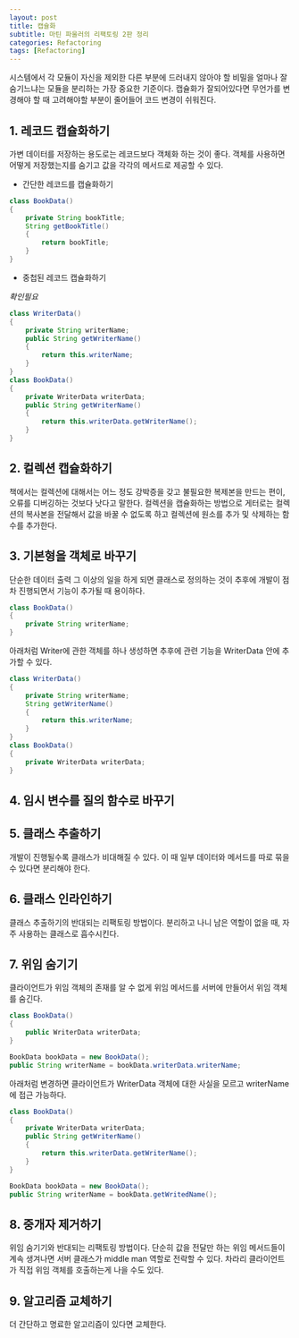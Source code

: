 ```yaml
---
layout: post
title: 캡슐화
subtitle: 마틴 파울러의 리팩토링 2판 정리
categories: Refactoring
tags: [Refactoring]
---
```


시스템에서 각 모듈이 자신을 제외한 다른 부분에 드러내지 않아야 할 비밀을 얼마나 잘 숨기느냐는 모듈을 분리하는 가장 중요한 기준이다. 캡슐화가 잘되어있다면 무언가를 변경해야 할 때 고려해야할 부분이 줄어들어 코드 변경이 쉬워진다.

## 1. 레코드 캡슐화하기  
가변 데이터를 저장하는 용도로는 레코드보다 객체화 하는 것이 좋다. 객체를 사용하면 어떻게 저장했는지를 숨기고 값을 각각의 메서드로 제공할 수 있다.
* 간단한 레코드를 캡슐화하기

```java
class BookData()
{
    private String bookTitle;
    String getBookTitle()
    {
        return bookTitle;
    }
}
```  

* 중첩된 레코드 캡슐화하기

_확인필요_
```java
class WriterData()
{
    private String writerName;
    public String getWriterName()
    {
        return this.writerName;
    }
}
class BookData()
{
    private WriterData writerData;
    public String getWriterName()
    {
        return this.writerData.getWriterName();
    }
}
```  

## 2. 컬렉션 캡슐화하기

책에서는 컬렉션에 대해서는 어느 정도 강박증을 갖고 불필요한 복제본을 만드는 편이, 오류를 디버깅하는 것보다 낫다고 말한다. 컬렉션을 캡슐화하는 방법으로 게터로는 컬렉션의 복사본을 전달해서 값을 바꿀 수 없도록 하고 컬렉션에 원소를 추가 및 삭제하는 함수를 추가한다. 

## 3. 기본형을 객체로 바꾸기

단순한 데이터 출력 그 이상의 일을 하게 되면 클래스로 정의하는 것이 추후에 개발이 점차 진행되면서 기능이 추가될 때 용이하다.
```java
class BookData()
{
    private String writerName;
}
```  
아래처럼 Writer에 관한 객체를 하나 생성하면 추후에 관련 기능을 WriterData 안에 추가할 수 있다.
```java
class WriterData()
{
    private String writerName;
    String getWriterName()
    {
        return this.writerName;
    }
}
class BookData()
{
    private WriterData writerData;
}
```  
## 4. 임시 변수를 질의 함수로 바꾸기  

## 5. 클래스 추출하기  
개발이 진행될수록 클래스가 비대해질 수 있다. 이 때 일부 데이터와 메서드를 따로 묶을 수 있다면 분리해야 한다.
## 6. 클래스 인라인하기  
클래스 추출하기의 반대되는 리팩토링 방법이다. 분리하고 나니 남은 역할이 없을 때, 자주 사용하는 클래스로 흡수시킨다.
## 7. 위임 숨기기  
클라이언트가 위임 객체의 존재를 알 수 없게 위임 메서드를 서버에 만들어서 위임 객체를 숨긴다.

```java
class BookData()
{
    public WriterData writerData;
}

BookData bookData = new BookData();
public String writerName = bookData.writerData.writerName;
```  
아래처럼 변경하면 클라이언트가 WriterData 객체에 대한 사실을 모르고 writerName 에 접근 가능하다.

```java
class BookData()
{
    private WriterData writerData;
    public String getWriterName()
    {
        return this.writerData.getWriterName();
    }
}

BookData bookData = new BookData();
public String writerName = bookData.getWritedName();
```  


## 8. 중개자 제거하기  

위임 숨기기와 반대되는 리팩토링 방법이다. 단순히 값을 전달만 하는 위임 메서드들이 계속 생겨나면 서버 클래스가 middle man 역할로 전락할 수 있다. 차라리 클라이언트가 직접 위임 객체를 호출하는게 나을 수도 있다.
## 9. 알고리즘 교체하기  
더 간단하고 명료한 알고리즘이 있다면 교체한다.  
